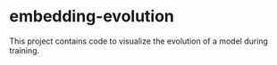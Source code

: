 # embedding-evolution
This project contains code to visualize the evolution of a model during training.
